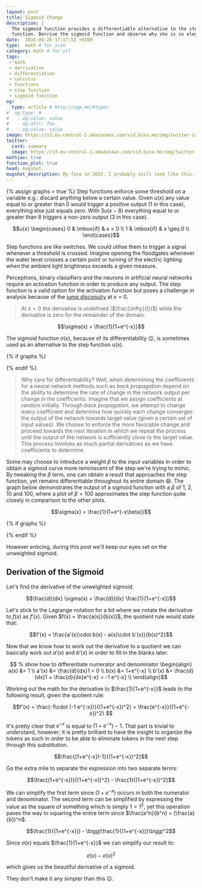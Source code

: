 ```yaml
---
layout: post
title: Sigmoid Change
description: |
  The sigmoid function provides a differentiable alternative to the step
  function. Derrive the sigmoid function and observe why she is so elegant.
date:  2016-03-26 17:17:52 +0100
type:  math # for icon
category: math # for url
tags:
 - math
 - derrivative
 - differentiation
 - calculus
 - functions
 - step function
 - sigmoid function
og:
  type: article # http://ogp.me/#types
#  og:type: # 
#   - og:value: value
#     og:attr: foo
#   - og:value: value
image: https://s3.eu-central-1.amazonaws.com/vid.bina.me/img/twitter-cards/weightedsigmoid_thumb.png
twitter:
  card: summary
  image: https://s3.eu-central-1.amazonaws.com/vid.bina.me/img/twitter-cards/weightedsigmoid_thumb.png
mathjax: true
function_plot: true
head: mugshot
mugshot_description: My face in 2015, I probably still look like this.
---
```

{% assign graphs = true %}
Step functions enforce some threshold on a variable e.g.: discard anything
below a certain value. Given $u(x)$ any value equal to or greater than $0$
would trigger a positive output ($1$ in this case), everything else just equals
zero. With $3u(x-8)$ everything equal to or greater than $8$ triggers a
non-zero output ($3$ in this case).

$$u(x) \begin{cases}
0 & \mbox{if} & x < 0 \\
1 & \mbox{if} & x \geq 0 \\
\end{cases}$$

Step functions are like switches. We could utilise them to trigger a signal
whenever a threshold is crossed. Imagine opening the floodgates whenever the
water level crosses a certain point or turning of the electric lighting when the
ambient light brightness exceeds a given measure.

Perceptrons, binary classifiers and the neurons in artificial neural networks
require an activation function in order to produce any output. The step
function is a valid option for the activation function but poses a challenge
in analysis because of the [jump disconuity][jump-discontinuity] at $x=0$.

> At $x=0$ the derivative is undefined ($\frac{\infty}{0}$) while the derivative is zero for the remainder of the domain.

$$\sigma(x) = \frac{1}{1+e^{-x}}$$

The sigmoid function $\sigma(x)$, because of its differentiability :wink:, is
sometimes used as an alternative to the step function $u(x)$.

{% if graphs %}
<div class="element graph">
  <script type="text/javascript">
    document.addEventListener("DOMContentLoaded", function(event) {
      functionPlot({
        title: "step & sigmoid",
        width: 300,
        height: 225,
        target: "#sigmoid-step",
        grid: true,
        disableZoom: true,
        xAxis: {domain: [-10,10]},
        yAxis: {domain: [-0.1, 1.1]},
        data: [
          {
            fn: "1/(1+exp(-x))",
            derivative: {
              fn: "1/(1+exp(-x)) - (1/(1+exp(-x)))^2",
              updateOnMouseMove: true
            }
          },
          {
            points: [[-100,0], [0,0], [0,1], [100, 1]],
            fnType: 'points',
            graphType: 'polyline',
          },
        ]
      });
    });
  </script>
  <div id="sigmoid-step"></div>
</div>
{% endif %}

> Why care for differentiability? Well, when determining the coefficients for a
neural network methods such as _back propagation_ depend on the ability to
determine the rate of change in the network output per change in the
coefficients. Imagine that we assign coefficients at random initially. Through
_back propagation_, we attempt to change every coefficient and determine how
quickly each change converges the output of the network towards target value
(given a certain set of input values). We choose to enforce the more favorable
change and proceed towards the next iteration in which we repeat the process
until the output of the network is sufficiently close to the target value.
This process involves as much partial derivatives as we have coefficients to
determine.

Some may choose to introduce a weight $\beta$ to the input variables in order
to obtain a sigmoid curve more reminiscent of the step we're trying to mimic.
By tweaking the $\beta$ term, one can obtain a result that approaches the step
function, yet remains differentiable throughout its entire domain :smile:. The
graph below demonstrates the output of a sigmoid function with a $\beta$ of
$1$, $2$, $10$ and $100$, where a plot of $\beta = 100$ approximates the step
function quite closely in comparison to the other plots.

$$\sigma(x) = \frac{1}{1+e^{-x\beta}}$$

{% if graphs %}
<div class="element graph">
  <script type="text/javascript">
    document.addEventListener("DOMContentLoaded", function(event) {
      functionPlot({
        width: 300,
        height: 225,
        target: "#sigmoid",
        title: "weighted sigmoids",
        grid: true,
        disableZoom: true,
        xAxis: {domain: [-6,6]},
        yAxis: {domain: [-0.1, 1.1]},
        data: [
          {
            fn: "1/(1+exp(-x))",
            derivative: {
              fn: "1/(1+exp(-x)) - (1/(1+exp(-x)))^2",
              updateOnMouseMove: true
            }
          },
          {
            fn: "1/(1+exp(-2x))",
            derivative: {
              fn: "1/(1+exp(-2x)) - (1/(1+exp(-2x)))^2",
              updateOnMouseMove: true
            }
          },
          {
            fn: "1/(1+exp(-10x))",
            derivative: {
              fn: "1/(1+exp(-10x)) - (1/(1+exp(-10x)))^2",
              updateOnMouseMove: true
            }
          },
          {
            fn: "1/(1+exp(-100x))",
            derivative: {
              fn: "1/(1+exp(-100x)) - (1/(1+exp(-100x)))^2",
              updateOnMouseMove: true
            }
          },
        ]
      });
    });
  </script>
  <div id="sigmoid"></div>
</div>
{% endif %}

However enticing, during this post we'll keep our eyes set on the unweighted
sigmoid.

## Derivation of the Sigmoid

Let's find the derivative of the unweighted sigmoid.

$$\frac{d}{dx} \sigma(x) = \frac{d}{dx} \frac{1}{1+e^{-x}}$$

Let's stick to the Lagrange notation for a bit where we notate the derivative
to $f(x)$ as $f'(x)$. Given $f(x) = \frac{a(x)}{b(x)}$, the quotient rule would
state that:

$$f'(x) = \frac{a'(x)\cdot b(x) - a(x)\cdot b'(x)}{b(x)^2}$$

Now that we know how to work out the derivative to a quotient we can basically
work out $a'(x)$ and $b'(x)$ in order to fill in the blanks later.

$$ % show how to differentiate numerator and denominator
\begin{align}
  a(x)  &= 1                  \\
  a'(x) &= \frac{d}{dx}1 = 0  \\
  b(x)  &= 1+e^{-x} \\
  b'(x) &= \frac{d}{dx}1 + \frac{d}{dx}e^{-x} = -1 e^{-x} \\
\end{align}$$

Working out the math for the derivative to $\frac{1}{1+e^{-x}}$ leads to the
following result, given the quotient rule:

$$f'(x) = \frac{-1\cdot (-1 e^{-x})}{(1+e^{-x})^2} = \frac{e^{-x}}{(1+e^{-x})^2}
$$

It's pretty clear that $e^{-x}$ is equal to $(1+e^{-x})-1$. That part is
trivial to understand, however; it is pretty brilliant to have the insight to
organize the tokens as such in order to be able to eliminate tokens in the
next step through this substitution.

$$\frac{(1+e^{-x})-1}{(1+e^{-x})^2}$$

Go the extra mile to separate the expression into two separate terms:

$$\frac{(1+e^{-x})}{(1+e^{-x})^2} - \frac{1}{(1+e^{-x})^2}$$

We can simplify the first term since $(1+e^{-x})$ occurs in both the numerator
and denominator. The second term can be simplified by expressing the value as
the square of something which is simply $1 = 1^2$, yet this operation paves
the way to squaring the entire term since $\frac{a^n}{b^n} = (\frac{a}{b})^n$.

$$\frac{1}{(1+e^{-x})} - \bigg(\frac{1}{(1+e^{-x})}\bigg)^2$$

Since $\sigma(x)$ equals $\frac{1}{1+e^{-x}}$ we can simplify our result to:

$$\sigma(x) - \sigma(x)^2$$

which gives us the beautiful derivative of a sigmoid.

They don't make it any simpler than this :wink:.

[step-function]: https://en.wikipedia.org/wiki/Step_function
[jump-discontinuity]: https://en.wikipedia.org/wiki/Classification_of_discontinuities#Jump_discontinuity
[differentiable]: https://en.wikipedia.org/wiki/Differentiable_function
[diff-notation]: http://www.maths.manchester.ac.uk/~cds/articles/derivative.pdf
[youtube-sigmoid]: https://www.youtube.com/watch?v=aVId8KMsdUU
[humprys-notes-sigmoid]: http://www.computing.dcu.ie/~humphrys/Notes/Neural/sigmoid.html
